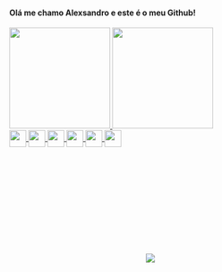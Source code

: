 #### Olá me chamo Alexsandro e este é o meu Github!

<div>
  <a href="https://github.com/Alexsandronarducci">
   <img height="180em" src="https://github-readme-stats.vercel.app/api?username=Alexsandronarducci&show_icons=true&theme=discord_old_blurple&include_all_commits=true&count_private=true"/>
  <img height="180em" src="https://github-readme-stats.vercel.app/api/top-langs/?username=Alexsandronarducci&layout=compact&langs_count=168&theme=discord_old_blurple"/>
</div>

<div style= "display: inline block"<br>
  <img align="center" height="30" weigth="40" src="https://cdn.jsdelivr.net/gh/devicons/devicon/icons/html5/html5-original.svg" />
  <img align="center" height="30" weigth="40" src="https://cdn.jsdelivr.net/gh/devicons/devicon/icons/css3/css3-original.svg" />
  <img align="center" height="30" weigth="40" src="https://cdn.jsdelivr.net/gh/devicons/devicon/icons/javascript/javascript-original.svg" />
  <img align="center" height="30" weigth="40" src="https://cdn.jsdelivr.net/gh/devicons/devicon/icons/java/java-original.svg" />
  <img align="center" height="30" weigth="40" src="https://cdn.jsdelivr.net/gh/devicons/devicon/icons/vscode/vscode-original.svg" />
  <img align="center" height="30" weigth="40" src="https://cdn.jsdelivr.net/gh/devicons/devicon/icons/angularjs/angularjs-original.svg" />
</div>

##

<div align="center" style="padding-top: 10rem"> 
  <a href="https://www.linkedin.com/in/alexsandro-narducci-a5a4b4215" target="_blank"><img src="https://img.shields.io/badge/-LinkedIn-%230077B5?style=for-the-badge&logo=linkedin&logoColor=white" target="_blank"></a> 
</div>
